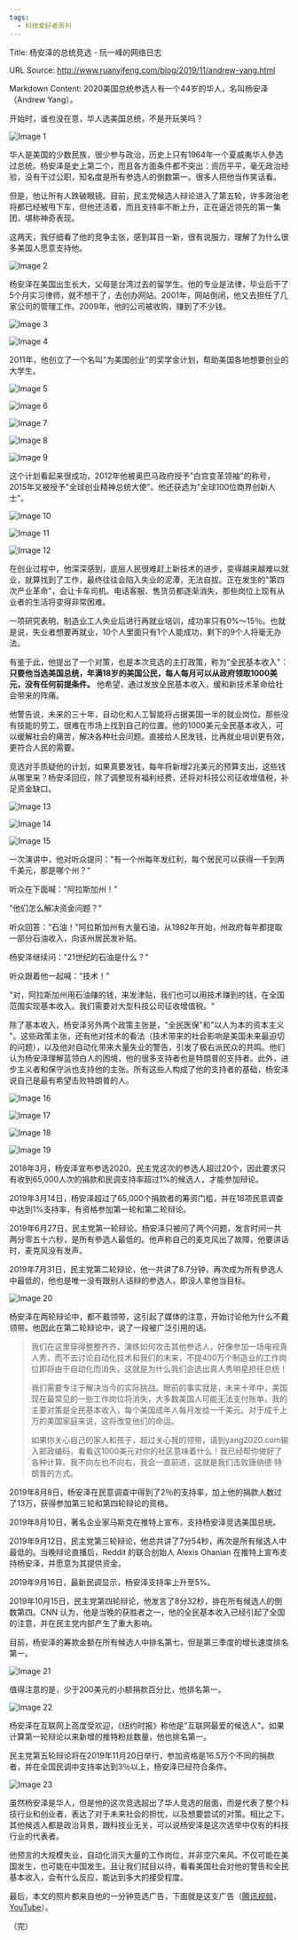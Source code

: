 ```yaml
---
tags:
  - 科技爱好者周刊
---
```

Title: 杨安泽的总统竞选 - 阮一峰的网络日志

URL Source: http://www.ruanyifeng.com/blog/2019/11/andrew-yang.html

Markdown Content:
2020美国总统参选人有一个44岁的华人，名叫杨安泽（Andrew Yang）。

开始时，谁也没在意，华人选美国总统，不是开玩笑吗？

![Image 1](https://www.wangbase.com/blogimg/asset/201911/bg2019110904.jpg)

华人是美国的少数民族，很少参与政治，历史上只有1964年一个夏威夷华人參选过总统。杨安泽是史上第二个，而且各方面条件都不突出：资历平平，毫无政治经验，没有干过公职，知名度是所有参选人的倒数第一。很多人把他当作笑话看。

但是，他让所有人跌破眼镜。目前，民主党候选人辩论进入了第五轮，许多政治老将都已经被甩下车，但他还活着，而且支持率不断上升，正在逼近领先的第一集团，堪称神奇表现。

这两天，我仔细看了他的竞争主张，感到耳目一新，很有说服力，理解了为什么很多美国人愿意支持他。

![Image 2](https://www.wangbase.com/blogimg/asset/201911/bg2019110905.jpg)

杨安泽在美国出生长大，父母是台湾过去的留学生。他的专业是法律，毕业后干了5个月实习律师，就不想干了，去创办网站。2001年，网站倒闭，他又去担任了几家公司的管理工作。2009年，他的公司被收购，赚到了不少钱。

![Image 3](https://www.wangbase.com/blogimg/asset/201911/bg2019110907.jpg)

![Image 4](https://www.wangbase.com/blogimg/asset/201911/bg2019110908.jpg)

2011年，他创立了一个名叫"为美国创业"的奖学金计划，帮助美国各地想要创业的大学生。

![Image 5](https://www.wangbase.com/blogimg/asset/201911/bg2019110906.jpg)

![Image 6](https://www.wangbase.com/blogimg/asset/201911/bg2019110909.jpg)

![Image 7](https://www.wangbase.com/blogimg/asset/201911/bg2019110910.jpg)

![Image 8](https://www.wangbase.com/blogimg/asset/201911/bg2019110911.jpg)

![Image 9](https://www.wangbase.com/blogimg/asset/201911/bg2019110912.jpg)

这个计划看起来很成功，2012年他被奥巴马政府授予"白宫变革领袖"的称号，2015年又被授予"全球创业精神总统大使"。他还获选为"全球100位商界创新人士"。

![Image 10](https://www.wangbase.com/blogimg/asset/201911/bg2019110913.jpg)

![Image 11](https://www.wangbase.com/blogimg/asset/201911/bg2019110914.jpg)

![Image 12](https://www.wangbase.com/blogimg/asset/201911/bg2019110915.jpg)

在创业过程中，他深深感到，底层人民很难赶上新技术的进步，变得越来越难以就业，就算找到了工作，最终往往会陷入失业的泥潭，无法自拔。正在发生的"第四次产业革命"，会让卡车司机、电话客服、售货员都逐渐消失，那些岗位上现有从业者的生活将变得非常困难。

一项研究表明，制造业工人失业后进行再就业培训，成功率只有0%～15％。也就是说，失业者想要再就业，10个人里面只有1个人能成功，剩下的9个人将毫无办法。

有鉴于此，他提出了一个对策，也是本次竞选的主打政策，称为"全民基本收入"： **只要他当选美国总统，年满18岁的美国公民，每人每月可以从政府领取1000美元，没有任何前提条件。** 他希望，通过发放全民基本收入，缓和新技术革命给社会带来的阵痛。

他警告说，未来的三十年，自动化和人工智能将占据美国一半的就业岗位。那些没有技能的劳工，很难在市场上找到自己的位置。他的1000美元全民基本收入，可以缓解社会的痛苦，解决各种社会问题。直接给人民发钱，比再就业培训更有效，更符合人民的需要。

竞选对手质疑他的计划，如果真要发钱，每年将新增2兆美元的预算支出，这些钱从哪里来？杨安泽回应，除了调整现有福利经费，还将对科技公司征收增值税，补足资金缺口。

![Image 13](https://www.wangbase.com/blogimg/asset/201911/bg2019110918.jpg)

![Image 14](https://www.wangbase.com/blogimg/asset/201911/bg2019110919.jpg)

![Image 15](https://www.wangbase.com/blogimg/asset/201911/bg2019110920.jpg)

一次演讲中，他对听众提问："有一个州每年发红利，每个居民可以获得一千到两千美元，那是哪个州？"

听众在下面喊："阿拉斯加州！"

"他们怎么解决资金问题？"

听众回答："石油！"阿拉斯加州有大量石油，从1982年开始，州政府每年都提取一部分石油收入，向该州居民发补贴。

杨安泽继续问："21世纪的石油是什么？"

听众跟着他一起喊："技术！"

"对，阿拉斯加州用石油赚的钱，来发津贴，我们也可以用技术赚到的钱，在全国范围实现基本收入。我们需要对大型科技公司征收增值税。"

除了基本收入，杨安泽另外两个政策主张是，"全民医保"和"以人为本的资本主义 "。这些政策主张，还有他对技术的看法（技术带来的社会影响是美国未来最迫切的问题），以及他对自动化带来大量失业的警告，引发了极右派民众的共鸣。他们认为杨安泽理解蓝领白人的困境，他的很多支持者也是特朗普的支持者。此外，进步主义者和保守派也支持他的主张。所有这些人构成了他的支持者的基础，杨安泽说自己是最有希望击败特朗普的人。

![Image 16](https://www.wangbase.com/blogimg/asset/201911/bg2019110916.jpg)

![Image 17](https://www.wangbase.com/blogimg/asset/201911/bg2019110917.jpg)

![Image 18](https://www.wangbase.com/blogimg/asset/201911/bg2019110922.jpg)

![Image 19](https://www.wangbase.com/blogimg/asset/201911/bg2019110923.jpg)

2018年3月，杨安泽宣布参选2020。民主党这次的参选人超过20个，因此要求只有收到65,000人次的捐款和民调支持率超过1%的候选人，才能参加辩论。

2019年3月14日，杨安泽超过了65,000个捐款者的筹资门槛，并在18项民意调查中达到1%支持率，有资格参加第一轮和第二轮辩论。

2019年6月27日，民主党第一轮辩论。杨安泽只被问了两个问题，发言时间一共两分零五十六秒，是所有參选人最低的。他声称自己的麦克风出了故障，他要讲话时，麦克风没有发声。

2019年7月31日，民主党第二轮辩论，他一共讲了8.7分钟，再次成为所有參选人中最低的，他也是唯一没有跟别人诘辩的参选人，即没人拿他当目标。

![Image 20](https://www.wangbase.com/blogimg/asset/201911/bg2019110921.jpg)

杨安泽在两轮辩论中，都不戴领带，这引起了媒体的注意，开始讨论他为什么不戴领带。他因此在第二轮辩论中，说了一段被广泛引用的话。

> 我们在这里穿得整整齐齐，演练如何攻击其他参选人，好像参加一场电视真人秀，而不去讨论自动化技术和我们的未来，不提400万个制造业的工作岗位即将由于自动化而消失。这就是为什么我们会选出真人秀明星担任总统！
> 
> 我们需要专注于解决当今的实际挑战。眼前的事实就是，未来十年中，美国现在最常见的一些工作岗位将消失，大多数美国人可能无法支付账单。我的主要对策是全民基本收入，每个美国成年人每月发给一千美元。对于成千上万的美国家庭来说，这将改变他们的命运。
> 
> 如果你关心自己的家人和孩子，超过关心我的领带，请到yang2020.com输入邮政编码，看看这1000美元对你的社区意味着什么！我已经帮你做好了各种计算。我不向左也不向右，我会一直前进，这就是我们击败唐纳德·特朗普的方式。

2019年8月8日，杨安泽在民意调查中得到了2％的支持率，加上他的捐款人数过了13万，获得参加第三轮和第四轮辩论的资格。

2019年8月10日，著名企业家马斯克在推特上宣布，支持杨安泽竞选美国总统。

2019年9月12日，民主党第三轮辩论，他总共讲了7分54秒，再次是所有候选人中最低的。当晚辩论直播后，Reddit 的联合创始人 Alexis Ohanian 在推特上宣布支持杨安泽，并愿意为其提供资金。

2019年9月16日，最新民调显示，杨安泽支持率上升至5%。

2019年10月15日，民主党第四轮辩论，他发言了8分32秒，排在所有候选人的倒数第四。CNN 认为，他是当晚的获胜者之一，他的全民基本收入已经引起了全国的注意，并在民主党内部产生了重大影响。

目前，杨安泽的筹款金额在所有候选人中排名第七，但是第三季度的增长速度排名第一。

![Image 21](https://www.wangbase.com/blogimg/asset/201911/bg2019110902.jpg)

值得注意的是，少于200美元的小额捐款百分比，他排名第一。

![Image 22](https://www.wangbase.com/blogimg/asset/201911/bg2019110903.jpg)

杨安泽在互联网上高度受欢迎，《纽约时报》称他是"互联网最爱的候选人"。如果计算第一轮辩论以来新增的推特粉丝数量，他也排名第一。

民主党第五轮辩论将在2019年11月20日举行，参加资格是16.5万个不同的捐款者，并在全国民调中支持率达到3％以上，杨安泽已经符合条件。

![Image 23](https://www.wangbase.com/blogimg/asset/201911/bg2019110924.jpg)

虽然杨安泽是华人，但是他的这次竞选超出了华人竞选的层面，而是代表了整个科技行业和创业者，表达了对于未来社会的担忧，以及想要尝试的对策。相比之下，其他候选人都是政治背景，跟科技业无关，可以说杨安泽是这次选举中仅有的科技行业的代表者。

他预言的大规模失业，自动化消灭大量的工作岗位，并非空穴来风。不仅可能在美国发生，也可能在中国发生。且让我们拭目以待，看看美国社会对他的警告和全民基本收入，会有什么反应，能达到多大的接受程度。

最后，本文的照片都来自他的一分钟竞选广告，下面就是这支广告（[腾讯视频](https://v.qq.com/x/page/m3019stepr9.html)，[YouTube](https://www.youtube.com/watch?v=EgQb2NNQ43w)）。

（完）
